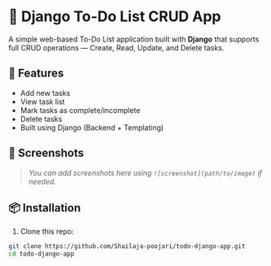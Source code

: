 # 📝 Django To-Do List CRUD App

A simple web-based To-Do List application built with **Django** that supports full CRUD operations — Create, Read, Update, and Delete tasks.

## 🚀 Features

-  Add new tasks
-  View task list
-  Mark tasks as complete/incomplete
-  Delete tasks
-  Built using Django (Backend + Templating)

## 📸 Screenshots

> _You can add screenshots here using `![screenshot](path/to/image)` if needed._

## 📦 Installation

1. Clone this repo:

```bash
git clone https://github.com/Shailaja-poojari/todo-django-app.git
cd todo-django-app
